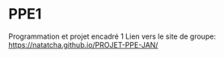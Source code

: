 # PPE1
Programmation et projet encadré 1
Lien vers le site de groupe:
https://natatcha.github.io/PROJET-PPE-JAN/
